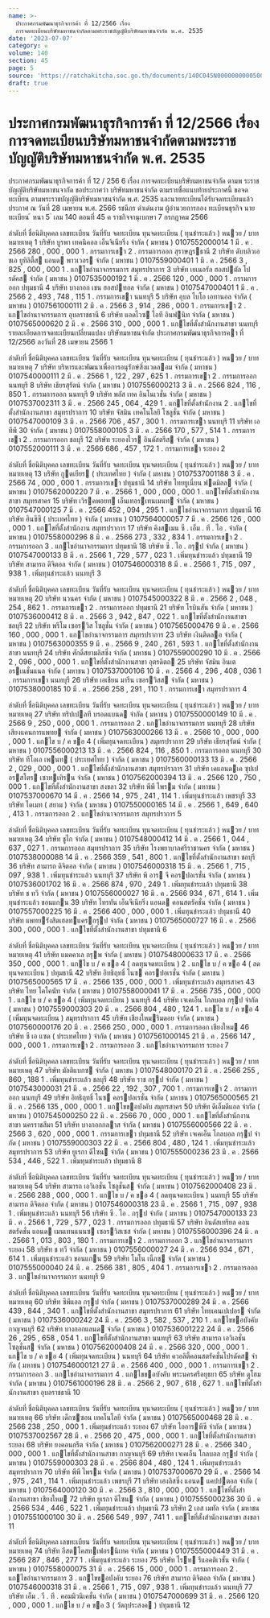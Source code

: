 ```yaml
---
name: >-
  ประกาศกรมพัฒนาธุรกิจการค้า ที่ 12/2566 เรื่อง
  การจดทะเบียนบริษัทมหาชนจำกัดตามพระราชบัญญัติบริษัทมหาชนจำกัด พ.ศ. 2535
date: '2023-07-07'
category: ค
volume: 140
section: 45
page: 5
source: 'https://ratchakitcha.soc.go.th/documents/140C045N0000000000500.pdf'
draft: true
---
```


# ประกาศกรมพัฒนาธุรกิจการค้า ที่ 12/2566 เรื่อง การจดทะเบียนบริษัทมหาชนจำกัดตามพระราชบัญญัติบริษัทมหาชนจำกัด พ.ศ. 2535

ประกาศกรมพัฒนาธุรกิจการค้า ที่ 12 / 256 6 เรื่อง การจดทะเบียนบริษัทมหาชนจำกัด ตามพ ระราชบัญญัติบริษัทมหาชนจากัด ขอประกาศว่า บริษัทมหาชนจำกัด ตามรายชื่อแนบท้ายประกาศนี้ ขอจดทะเบียน ตามพระราชบัญญัติบริษัทมหาชนจำกัด พ.ศ. 2535 และนายทะเบียนได้รับจดทะเบียนแล้ว ประกาศ ณ วันที่ 28 เมษายน พ.ศ. 2566 รชนีกร ดำเด่นงาม ผู้อำนวยการกอง ทะเบียนธุรกิจ นายทะเบียน ้ หนา 5 ่ เลม 140 ตอนที่ 45 ค ราชกิจจานุเบกษา 7 กรกฎาคม 2566

ลําดับที่ ชื่อนิติบุคคล เลขทะเบียน วันที่รับ จดทะเบียน ทุนจดทะเบียน ( ทุนชําระแล้ว ) หนวย / บาท หมายเหตุ 1 บริษัท บูรพา เทคนิคอล เอ็นจิเนียริ่ง จํากัด ( มหาชน ) 0107552000014 1 มี . ค . 2566 280 , 000 , 000 1 . กรรมการเขา 2 . กรรมการออก สุราษฎรธานี 2 บริษัท ดับบลิวเอชเอ ยูทิลิตี้ส แอนด พาวเวอร จํากัด ( มหาชน ) 0107559000401 1 มี . ค . 2566 3 , 825 , 000 , 000 1 . แกไขอํานาจกรรมการ สมุทรปราการ 3 บริษัท เยเนอรัล ฮอสปตัล โปรดัคส จํากัด ( มหาชน ) 0107535000192 1 มี . ค . 2566 120 , 000 , 000 1 . กรรมการออก ปทุมธานี 4 บริษัท บางกอก เชน ฮอสปทอล จํากัด ( มหาชน ) 0107547000401 1 มี . ค . 2566 2 , 493 , 748 , 115 1 . กรรมการเขา นนทบุรี 5 บริษัท อุบล ไบโอ เอทานอล จํากัด ( มหาชน ) 0107561000111 2 มี . ค . 2566 3 , 914 , 286 , 000 1 . กรรมการเขา 2 . แกไขอํานาจกรรมการ อุบลราชธานี 6 บริษัท แอดไวซ ไอที อินฟนิท จํากัด ( มหาชน ) 0107565000620 2 มี . ค . 2566 310 , 000 , 000 1 . แกไขที่ตั้งสํานักงานสาขา นนทบุรี รายละเอียดการจดทะเบียนเปลี่ยนแปลง บริษัทมหาชนจํากัด ประกาศกรมพัฒนาธุรกิจการคา ที่ 12/2566 ลงวันที่ 28 เมษายน 2566 1

ลําดับที่ ชื่อนิติบุคคล เลขทะเบียน วันที่รับ จดทะเบียน ทุนจดทะเบียน ( ทุนชําระแล้ว ) หนวย / บาท หมายเหตุ 7 บริษัท บริหารและพัฒนาเพื่อการอนุรักษ์สิ่งแวดลอม จํากัด ( มหาชน ) 0107540000111 2 มี . ค . 2566 1 , 122 , 297 , 625 1 . กรรมการเขา 2 . กรรมการออก นนทบุรี 8 บริษัท เธียรสุรัตน์ จํากัด ( มหาชน ) 0107556000213 3 มี . ค . 2566 824 , 116 , 850 1 . กรรมการออก นนทบุรี 9 บริษัท พลัส เทค อินโนเวชั่น จํากัด ( มหาชน ) 0107537002311 3 มี . ค . 2566 245 , 064 , 429 1 . แกไขที่ตั้งสํานักงาน 2 . แกไขที่ตั้งสํานักงานสาขา สมุทรปราการ 10 บริษัท จัสมิน เทคโนโลยี โซลูชั่น จํากัด ( มหาชน ) 0107547000109 3 มี . ค . 2566 706 , 457 , 300 1 . กรรมการเขา นนทบุรี 11 บริษัท เอทีพี 30 จํากัด ( มหาชน ) 0107558000105 3 มี . ค . 2566 170 , 577 , 514 1 . กรรมการเขา 2 . กรรมการออก ชลบุรี 12 บริษัท ระยองไวร อินดัสตรีส จํากัด ( มหาชน ) 0107552000111 3 มี . ค . 2566 686 , 457 , 172 1 . กรรมการเขา ระยอง 2

ลําดับที่ ชื่อนิติบุคคล เลขทะเบียน วันที่รับ จดทะเบียน ทุนจดทะเบียน ( ทุนชําระแล้ว ) หนวย / บาท หมายเหตุ 13 บริษัท กูดเยียร ( ประเทศไทย ) จํากัด ( มหาชน ) 0107537001188 3 มี . ค . 2566 74 , 000 , 000 1 . กรรมการเขา ปทุมธานี 14 บริษัท ไทยยูเนี่ยน ฟดมิลล จํากัด ( มหาชน ) 0107562000220 7 มี . ค . 2566 1 , 000 , 000 , 000 1 . แกไขที่ตั้งสํานักงานสาขา สมุทรสาคร 15 บริษัท เวิรคพอยท เอ็นเทอรเทนเมนท จํากัด ( มหาชน ) 0107547000125 7 มี . ค . 2566 452 , 094 , 295 1 . แกไขอํานาจกรรมการ ปทุมธานี 16 บริษัท ฮินซิซึ ( ประเทศไทย ) จํากัด ( มหาชน ) 0107564000057 7 มี . ค . 2566 126 , 000 , 000 1 . แกไขที่ตั้งสํานักงาน สมุทรปราการ 17 บริษัท คิงสเมน ซี . เอ็ม . ที . ไอ . จํากัด ( มหาชน ) 0107558000296 8 มี . ค . 2566 273 , 332 , 834 1 . กรรมการเขา 2 . กรรมการออก 3 . แกไขอํานาจกรรมการ ปทุมธานี 18 บริษัท ซี . ไอ . กรุป จํากัด ( มหาชน ) 0107547000133 8 มี . ค . 2566 1 , 729 , 577 , 023 1 . เพิ่มทุนชําระแล้ว ปทุมธานี 19 บริษัท สามารถ ดิจิตอล จํากัด ( มหาชน ) 0107546000318 8 มี . ค . 2566 1 , 715 , 097 , 938 1 . เพิ่มทุนชําระแล้ว นนทบุรี 3

ลําดับที่ ชื่อนิติบุคคล เลขทะเบียน วันที่รับ จดทะเบียน ทุนจดทะเบียน ( ทุนชําระแล้ว ) หนวย / บาท หมายเหตุ 20 บริษัท นวนคร จํากัด ( มหาชน ) 0107545000322 8 มี . ค . 2566 2 , 048 , 254 , 862 1 . กรรมการเขา 2 . กรรมการออก ปทุมธานี 21 บริษัท โรบินสัน จํากัด ( มหาชน ) 0107536000412 8 มี . ค . 2566 3 , 942 , 847 , 022 1 . แกไขที่ตั้งสํานักงานสาขา ชลบุรี 22 บริษัท พรีโม เซอรวิส โซลูชั่น จํากัด ( มหาชน ) 0107565000476 9 มี . ค . 2566 160 , 000 , 000 1 . แกไขอํานาจกรรมการ สมุทรปราการ 23 บริษัท เงินติดลอ จํากัด ( มหาชน ) 0107563000355 9 มี . ค . 2566 9 , 240 , 261 , 593 1 . แกไขที่ตั้งสํานักงานสาขา นนทบุรี 24 บริษัท ศักดิ์สยามลิสซิ่ง จํากัด ( มหาชน ) 0107559000290 10 มี . ค . 2566 2 , 096 , 000 , 000 1 . แกไขที่ตั้งสํานักงานสาขา อุตรดิตถ 25 บริษัท จัสมิน อินเตอรเนชั่นแนล จํากัด ( มหาชน ) 0107537000106 10 มี . ค . 2566 4 , 296 , 408 , 036 1 . กรรมการเขา นนทบุรี 26 บริษัท เอเชียน มารีน เซอรวิสส จํากัด ( มหาชน ) 0107538000185 10 มี . ค . 2566 258 , 291 , 110 1 . กรรมการเขา สมุทรปราการ 4

ลําดับที่ ชื่อนิติบุคคล เลขทะเบียน วันที่รับ จดทะเบียน ทุนจดทะเบียน ( ทุนชําระแล้ว ) หนวย / บาท หมายเหตุ 27 บริษัท ทริปเปลที บรอดแบนด จํากัด ( มหาชน ) 0107550000149 10 มี . ค . 2566 9 , 250 , 000 , 000 1 . กรรมการออก 2 . แกไขอํานาจกรรมการ นนทบุรี 28 บริษัท เสียงแคนการแพทย จํากัด ( มหาชน ) 0107563000266 13 มี . ค . 2566 10 , 000 , 000 , 000 1 . แกไข บ / ค ขอ 4 ( เพิ่มทุนจดทะเบียน ) สมุทรปราการ 29 บริษัท เธียรสุรัตน์ จํากัด ( มหาชน ) 0107556000213 13 มี . ค . 2566 824 , 116 , 850 1 . กรรมการออก นนทบุรี 30 บริษัท ทีโอเอ เพนท ( ประเทศไทย ) จํากัด ( มหาชน ) 0107560000133 13 มี . ค . 2566 2 , 029 , 000 , 000 1 . แกไขที่ตั้งสํานักงานสาขา สมุทรปราการ 31 บริษัท เคแอนดเค ซุปเปอรสโตร เซาทเทิรน จํากัด ( มหาชน ) 0107562000394 13 มี . ค . 2566 120 , 750 , 000 1 . แกไขที่ตั้งสํานักงานสาขา สงขลา 32 บริษัท พีพี ไพรม จํากัด ( มหาชน ) 0107537000670 14 มี . ค . 2566 14 , 975 , 241 , 114 1 . เพิ่มทุนชําระแล้ว เพชรบุรี 33 บริษัท ไดเมท ( สยาม ) จํากัด ( มหาชน ) 0107550000165 14 มี . ค . 2566 1 , 649 , 640 , 413 1 . กรรมการออก 2 . แกไขอํานาจกรรมการ สมุทรปราการ 5

ลําดับที่ ชื่อนิติบุคคล เลขทะเบียน วันที่รับ จดทะเบียน ทุนจดทะเบียน ( ทุนชําระแล้ว ) หนวย / บาท หมายเหตุ 34 บริษัท ชูไก จํากัด ( มหาชน ) 0107548000412 14 มี . ค . 2566 1 , 044 , 637 , 027 1 . กรรมการออก สมุทรปราการ 35 บริษัท โรงพยาบาลศรีราชานคร จํากัด ( มหาชน ) 0107538000088 14 มี . ค . 2566 359 , 541 , 800 1 . แกไขที่ตั้งสํานักงานสาขา ชลบุรี 36 บริษัท สามารถ ดิจิตอล จํากัด ( มหาชน ) 0107546000318 15 มี . ค . 2566 1 , 715 , 097 , 938 1 . เพิ่มทุนชําระแล้ว นนทบุรี 37 บริษัท พี อาร จี คอรปอเรชั่น จํากัด ( มหาชน ) 0107536001702 16 มี . ค . 2566 874 , 970 , 249 1 . เพิ่มทุนชําระแล้ว ปทุมธานี 38 บริษัท ช ทวี จํากัด ( มหาชน ) 0107556000027 16 มี . ค . 2566 934 , 671 , 614 1 . เพิ่มทุนชําระแล้ว ขอนแกน 39 บริษัท ไทรทัน เอ็นจีเนียริ่ง แอนด คอนสตรัคชั่น จํากัด ( มหาชน ) 0107557000225 16 มี . ค . 2566 400 , 000 , 000 1 . เพิ่มทุนชําระแล้ว ปทุมธานี 40 บริษัท แพทยรังสิตเฮลทแครกรุป จํากัด ( มหาชน ) 0107565000727 16 มี . ค . 2566 300 , 000 , 000 1 . แกไขที่ตั้งสํานักงานสาขา ปทุมธานี 6

ลําดับที่ ชื่อนิติบุคคล เลขทะเบียน วันที่รับ จดทะเบียน ทุนจดทะเบียน ( ทุนชําระแล้ว ) หนวย / บาท หมายเหตุ 41 บริษัท แมคคาเล กรุพ จํากัด ( มหาชน ) 0107548000633 17 มี . ค . 2566 350 , 000 , 000 1 . แกไข บ / ค ขอ 4 ( ลดทุนจดทะเบียน ) 2 . แกไข บ / ค ขอ 4 ( ลดทุนจดทะเบียน ) ปทุมธานี 42 บริษัท อิทธิฤทธิ์ ไนซ คอรปอเรชั่น จํากัด ( มหาชน ) 0107565000565 17 มี . ค . 2566 135 , 000 , 000 1 . เพิ่มทุนชําระแล้ว สมุทรสาคร 43 บริษัท ไทย โคโคนัท จํากัด ( มหาชน ) 0107558000041 17 มี . ค . 2566 735 , 000 , 000 1 . แกไข บ / ค ขอ 4 ( เพิ่มทุนจดทะเบียน ) นนทบุรี 44 บริษัท เจเคเอ็น โกลบอล กรุป จํากัด ( มหาชน ) 0107559000303 20 มี . ค . 2566 804 , 480 , 124 1 . แกไข บ / ค ขอ 4 ( เพิ่มทุนจดทะเบียน ) สมุทรปราการ 45 บริษัท เชียงใหมริมดอย จํากัด ( มหาชน ) 0107560000176 20 มี . ค . 2566 250 , 000 , 000 1 . กรรมการออก เชียงใหม 46 บริษัท ซี เอ แซด ( ประเทศไทย ) จํากัด ( มหาชน ) 0107561000145 21 มี . ค . 2566 147 , 000 , 000 1 . กรรมการเขา 2 . กรรมการออก 3 . แกไขอํานาจกรรมการ ระยอง 7

ลําดับที่ ชื่อนิติบุคคล เลขทะเบียน วันที่รับ จดทะเบียน ทุนจดทะเบียน ( ทุนชําระแล้ว ) หนวย / บาท หมายเหตุ 47 บริษัท มัลติแบกซ จํากัด ( มหาชน ) 0107548000170 21 มี . ค . 2566 255 , 860 , 188 1 . เพิ่มทุนชําระแล้ว ชลบุรี 48 บริษัท ราช กรุป จํากัด ( มหาชน ) 0107543000031 21 มี . ค . 2566 22 , 192 , 307 , 700 1 . กรรมการเขา 2 . กรรมการออก นนทบุรี 49 บริษัท อิทธิฤทธิ์ ไนซ คอรปอเรชั่น จํากัด ( มหาชน ) 0107565000565 21 มี . ค . 2566 135 , 000 , 000 1 . แกไขขอบังคับ สมุทรสาคร 50 บริษัท ดีเอ็มดีแอล จํากัด ( มหาชน ) 0107545000250 22 มี . ค . 2566 70 , 000 , 000 1 . แกไขที่ตั้งสํานักงานสาขา นครราชสีมา 51 บริษัท บางกอกกลาส จํากัด ( มหาชน ) 0107556000566 22 มี . ค . 2566 3 , 620 , 000 , 000 1 . กรรมการเขา ปทุมธานี 52 บริษัท เจเคเอ็น โกลบอล กรุป จํากัด ( มหาชน ) 0107559000303 22 มี . ค . 2566 804 , 480 , 124 1 . เพิ่มทุนชําระแล้ว สมุทรปราการ 53 บริษัท ยูเรกา ดีไซน จํากัด ( มหาชน ) 0107555000236 23 มี . ค . 2566 534 , 446 , 522 1 . เพิ่มทุนชําระแล้ว ปทุมธานี 8

ลําดับที่ ชื่อนิติบุคคล เลขทะเบียน วันที่รับ จดทะเบียน ทุนจดทะเบียน ( ทุนชําระแล้ว ) หนวย / บาท หมายเหตุ 54 บริษัท สามารถ เอวิเอชั่น โซลูชั่นส จํากัด ( มหาชน ) 0107562000408 23 มี . ค . 2566 288 , 000 , 000 1 . แกไข บ / ค ขอ 4 ( ลดทุนจดทะเบียน ) นนทบุรี 55 บริษัท สามารถ ดิจิตอล จํากัด ( มหาชน ) 0107546000318 23 มี . ค . 2566 1 , 715 , 097 , 938 1 . เพิ่มทุนชําระแล้ว นนทบุรี 56 บริษัท ซี . ไอ . กรุป จํากัด ( มหาชน ) 0107547000133 23 มี . ค . 2566 1 , 729 , 577 , 023 1 . กรรมการออก ปทุมธานี 57 บริษัท อินดัสเทรียล คอนสตรัคชั่น แอนด เมนเทนแนนซ เซอรวิสเซส จํากัด ( มหาชน ) 0107556000396 24 มี . ค . 2566 1 , 013 , 803 , 180 1 . กรรมการเขา 2 . กรรมการออก 3 . แกไขอํานาจกรรมการ ระยอง 58 บริษัท ช ทวี จํากัด ( มหาชน ) 0107556000027 24 มี . ค . 2566 934 , 671 , 614 1 . เพิ่มทุนชําระแล้ว ขอนแกน 59 บริษัท โมโน เน็กซ จํากัด ( มหาชน ) 0107555000040 24 มี . ค . 2566 381 , 805 , 404 1 . กรรมการเขา 2 . กรรมการออก 3 . แกไขอํานาจกรรมการ นนทบุรี 9

ลําดับที่ ชื่อนิติบุคคล เลขทะเบียน วันที่รับ จดทะเบียน ทุนจดทะเบียน ( ทุนชําระแล้ว ) หนวย / บาท หมายเหตุ 60 บริษัท ซีพีแอล กรุป จํากัด ( มหาชน ) 0107537000289 24 มี . ค . 2566 439 , 844 , 340 1 . แกไขที่ตั้งสํานักงานสาขา สมุทรปราการ 61 บริษัท ไทยเคนเปเปอร จํากัด ( มหาชน ) 0107536000242 24 มี . ค . 2566 3 , 582 , 537 , 210 1 . แกไขขอบังคับ กาญจนบุรี 62 บริษัท บางกอกแลนด จํากัด ( มหาชน ) 0107536001222 24 มี . ค . 2566 26 , 295 , 658 , 054 1 . แกไขที่ตั้งสํานักงานสาขา นนทบุรี 63 บริษัท สามารถ เอวิเอชั่น โซลูชั่นส จํากัด ( มหาชน ) 0107562000408 24 มี . ค . 2566 320 , 000 , 000 1 . แกไข บ / ค ขอ 4 ( เพิ่มทุนจดทะเบียน ) นนทบุรี 64 บริษัท ควอลิตี้คอนสตรัคชั่นโปรดัคส จํากัด ( มหาชน ) 0107546000121 27 มี . ค . 2566 400 , 000 , 000 1 . กรรมการเขา 2 . กรรมการออก 3 . แกไขอํานาจกรรมการ 4 . แกไขขอบังคับ พระนครศรีอยุธยา 65 บริษัท ดูโฮม จํากัด ( มหาชน ) 0107561000196 28 มี . ค . 2566 2 , 907 , 618 , 627 1 . แกไขที่ตั้งสํานักงานสาขา อุบลราชธานี 10

ลําดับที่ ชื่อนิติบุคคล เลขทะเบียน วันที่รับ จดทะเบียน ทุนจดทะเบียน ( ทุนชําระแล้ว ) หนวย / บาท หมายเหตุ 66 บริษัท เด็กซซอน เทคโนโลยี จํากัด ( มหาชน ) 0107565000468 28 มี . ค . 2566 238 , 250 , 000 1 . เพิ่มทุนชําระแล้ว ระยอง 67 บริษัท ไออารพีซี จํากัด ( มหาชน ) 0107537002567 28 มี . ค . 2566 20 , 475 , 000 , 000 1 . แกไขที่ตั้งสํานักงานสาขา ระยอง 68 บริษัท ยงคอนกรีต จํากัด ( มหาชน ) 0107562000271 28 มี . ค . 2566 340 , 000 , 000 1 . แกไขที่ตั้งสํานักงานสาขา กาญจนบุรี 69 บริษัท เจเคเอ็น โกลบอล กรุป จํากัด ( มหาชน ) 0107559000303 28 มี . ค . 2566 804 , 480 , 124 1 . เพิ่มทุนชําระแล้ว สมุทรปราการ 70 บริษัท พีพี ไพรม จํากัด ( มหาชน ) 0107537000670 29 มี . ค . 2566 14 , 975 , 241 , 114 1 . เพิ่มทุนชําระแล้ว เพชรบุรี 71 บริษัท เฮงลิสซิ่ง แอนด แคปปตอล จํากัด ( มหาชน ) 0107564000120 30 มี . ค . 2566 3 , 810 , 000 , 000 1 . แกไขที่ตั้งสํานักงานสาขา เชียงใหม 72 บริษัท ยูเรกา ดีไซน จํากัด ( มหาชน ) 0107555000236 30 มี . ค . 2566 534 , 446 , 522 1 . เพิ่มทุนชําระแล้ว ปทุมธานี 73 บริษัท 2 เอส เมทัล จํากัด ( มหาชน ) 0107551000100 30 มี . ค . 2566 549 , 997 , 741 1 . แกไขที่ตั้งสํานักงานสาขา สงขลา 11

ลําดับที่ ชื่อนิติบุคคล เลขทะเบียน วันที่รับ จดทะเบียน ทุนจดทะเบียน ( ทุนชําระแล้ว ) หนวย / บาท หมายเหตุ 74 บริษัท อีสตโคสทเฟอรนิเทค จํากัด ( มหาชน ) 0107555000449 31 มี . ค . 2566 287 , 846 , 277 1 . เพิ่มทุนชําระแล้ว ระยอง 75 บริษัท ไรท รีแอคติเวชั่น จํากัด ( มหาชน ) 0107558000075 31 มี . ค . 2566 15 , 000 , 000 1 . กรรมการออก 2 . แกไขอํานาจกรรมการ 3 . แกไขขอบังคับ ระยอง 76 บริษัท สามารถ ดิจิตอล จํากัด ( มหาชน ) 0107546000318 31 มี . ค . 2566 1 , 715 , 097 , 938 1 . เพิ่มทุนชําระแล้ว นนทบุรี 77 บริษัท เอ็ม . วี . ที . คอมมิวนิเคชั่น จํากัด ( มหาชน ) 0107547000699 31 มี . ค . 2566 120 , 000 , 000 1 . แกไข บ / ค ขอ 3 ( วัตถุประสงค ) ปทุมธานี 12
